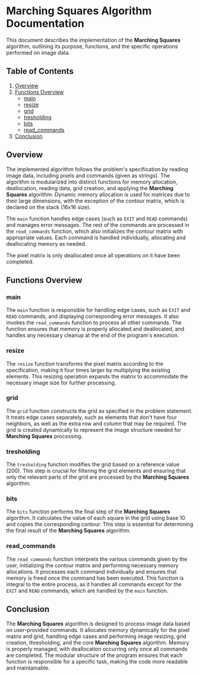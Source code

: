 # Marching Squares Algorithm Documentation

This document describes the implementation of the **Marching Squares** algorithm, outlining its purpose, functions, and the specific operations performed on image data.

## Table of Contents
1. [Overview](#overview)
2. [Functions Overview](#functions-overview)
    - [main](#main)
    - [resize](#resize)
    - [grid](#grid)
    - [tresholding](#tresholding)
    - [bits](#bits)
    - [read_commands](#read_commands)
3. [Conclusion](#conclusion)

## Overview

The implemented algorithm follows the problem's specification by reading image data, including pixels and commands (given as strings). The algorithm is modularized into distinct functions for memory allocation, deallocation, reading data, grid creation, and applying the **Marching Squares** algorithm. Dynamic memory allocation is used for matrices due to their large dimensions, with the exception of the contour matrix, which is declared on the stack (16x16 size).

The `main` function handles edge cases (such as `EXIT` and `READ` commands) and manages error messages. The rest of the commands are processed in the `read_commands` function, which also initializes the contour matrix with appropriate values. Each command is handled individually, allocating and deallocating memory as needed.

The pixel matrix is only deallocated once all operations on it have been completed.

## Functions Overview

### main

The `main` function is responsible for handling edge cases, such as `EXIT` and `READ` commands, and displaying corresponding error messages. It also invokes the `read_commands` function to process all other commands. The function ensures that memory is properly allocated and deallocated, and handles any necessary cleanup at the end of the program's execution.

### resize

The `resize` function transforms the pixel matrix according to the specification, making it four times larger by multiplying the existing elements. This resizing operation expands the matrix to accommodate the necessary image size for further processing.

### grid

The `grid` function constructs the grid as specified in the problem statement. It treats edge cases separately, such as elements that don't have four neighbors, as well as the extra row and column that may be required. The grid is created dynamically to represent the image structure needed for **Marching Squares** processing.

### tresholding

The `tresholding` function modifies the grid based on a reference value (200). This step is crucial for filtering the grid elements and ensuring that only the relevant parts of the grid are processed by the **Marching Squares** algorithm.

### bits

The `bits` function performs the final step of the **Marching Squares** algorithm. It calculates the value of each square in the grid using base 10 and copies the corresponding contour. This step is essential for determining the final result of the **Marching Squares** algorithm.

### read_commands

The `read_commands` function interprets the various commands given by the user, initializing the contour matrix and performing necessary memory allocations. It processes each command individually and ensures that memory is freed once the command has been executed. This function is integral to the entire process, as it handles all commands except for the `EXIT` and `READ` commands, which are handled by the `main` function.

## Conclusion

The **Marching Squares** algorithm is designed to process image data based on user-provided commands. It allocates memory dynamically for the pixel matrix and grid, handling edge cases and performing image resizing, grid creation, thresholding, and the core **Marching Squares** algorithm. Memory is properly managed, with deallocation occurring only once all commands are completed. The modular structure of the program ensures that each function is responsible for a specific task, making the code more readable and maintainable.
